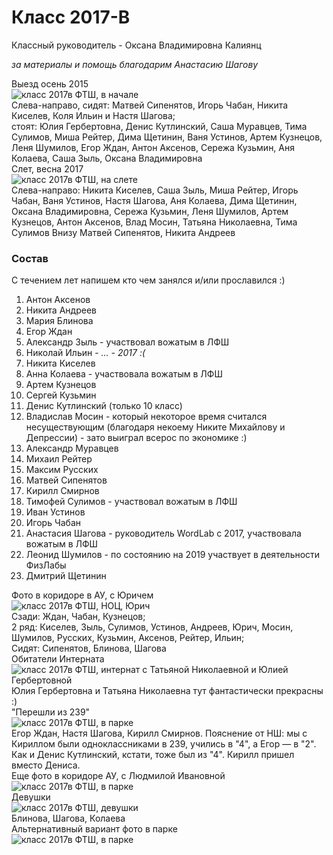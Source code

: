 <!--?title Класс 2017-В -->

# Класс 2017-В

Классный руководитель - Оксана Владимировна Калиянц

_за материалы и помощь благодарим Анастасию Шагову_ 

<div class="row">
  <div class="col-xl-6 col-sm-12 text-center">
    Выезд осень 2015<br/>
    <img src="https://pths-archive.github.io/static/img/classes/2017v/group-in-park.jpg" alt="класс 2017в ФТШ, в начале" class="full-width"/><br/>
    <span class="hint">Слева-направо, сидят:
        Матвей Сипенятов, Игорь Чабан, Никита Киселев, Коля Ильин и Настя Шагова;<br/>
        стоят: Юлия Гербертовна, Денис Кутлинский, Саша Муравцев, Тима Сулимов, Миша Рейтер,
        Дима Щетинин, Ваня Устинов, Артем Кузнецов, Леня Шумилов, Егор Ждан, Антон Аксенов,
        Сережа Кузьмин, Аня Колаева, Саша Зыль, Оксана Владимировна</span>
  </div>
  <div class="col-xl-6 col-sm-12 text-center">
    Слет, весна 2017<br/>
    <img src="https://pths-archive.github.io/static/img/classes/2017v/tourismo.jpg" alt="класс 2017в ФТШ, на слете" class="full-width"/><br/>
    <span class="hint">Слева-направо: Никита Киселев, Саша Зыль, Миша Рейтер, Игорь Чабан, Ваня Устинов,
        Настя Шагова, Аня Колаева, Дима Щетинин, Оксана Владимировна, Сережа Кузьмин, Леня Шумилов,
        Артем Кузнецов, Антон Аксенов, Влад Мосин, Татьяна Николаевна, Тима Сулимов
        Внизу Матвей Сипенятов, Никита Андреев</span>
  </div>
</div>

### Состав

С течением лет напишем кто чем занялся и/или прославился :)

1. Антон Аксенов
1. Никита Андреев
1. Мария Блинова
1. Егор Ждан
1. Александр Зыль - участвовал вожатым в ЛФШ
1. Николай Ильин - _... - 2017 :(_
1. Никита Киселев
1. Анна Колаева - участвовала вожатым в ЛФШ
1. Артем Кузнецов
1. Сергей Кузьмин
1. Денис Кутлинский (только 10 класс)
1. Владислав Мосин - который некоторое время считался несуществующим (благодаря некоему Никите Михайлову и Депрессии) - зато выиграл всерос по экономике :)
1. Александр Муравцев
1. Михаил Рейтер
1. Максим Русских
1. Матвей Сипенятов
1. Кирилл Смирнов
1. Тимофей Сулимов - участвовал вожатым в ЛФШ
1. Иван Устинов
1. Игорь Чабан
1. Анастасия Шагова - руководитель WordLab с 2017, участвовала вожатым в ЛФШ
1. Леонид Шумилов - по состоянию на 2019 участвует в деятельности ФизЛабы
1. Дмитрий Щетинин

<div class="row">
  <div class="col-xl-4 col-sm-12 text-center">
    Фото в коридоре в АУ, с Юричем<br/>
    <img src="https://pths-archive.github.io/static/img/classes/2017v/group-in-passage.jpg" alt="класс 2017в ФТШ, НОЦ, Юрич" class="full-width"/><br/>
    <span class="hint">Сзади: Ждан, Чабан, Кузнецов;<br/>
        2 ряд: Киселев, Зыль, Сулимов, Устинов, Андреев, Юрич, Мосин, Шумилов, Русских, Кузьмин,
        Аксенов, Рейтер, Ильин;<br/>
        Сидят: Сипенятов, Блинова, Шагова</span>
  </div>
  <div class="col-xl-4 col-sm-12 text-center">
    Обитатели Интерната<br/>
    <img src="https://pths-archive.github.io/static/img/classes/2017v/internat.jpg" alt="класс 2017в ФТШ, интернат с Татьяной Николаевной и Юлией Гербертовной" class="full-width"/><br/>
    <span class="hint">Юлия Гербертовна и Татьяна Николаевна тут фантастически прекрасны :)</span>
  </div>
  <div class="col-xl-4 col-sm-12 text-center">
    "Перешли из 239"<br/>
    <img src="https://pths-archive.github.io/static/img/classes/2017v/who-come-from-239.jpg" alt="класс 2017в ФТШ, в парке" class="full-width"/><br/>
    <span class="hint">Егор Ждан, Настя Шагова, Кирилл Смирнов. Пояснение от НШ: мы с Кириллом были одноклассниками в 239, учились в "4", а Егор — в "2". Как и Денис Кутлинский, кстати, тоже был из "4". Кирилл пришел вместо Дениса.</span>
  </div>
  <div class="col-xl-4 col-sm-12 text-center">
    Еще фото в коридоре АУ, с Людмилой Ивановной<br/>
    <img src="https://pths-archive.github.io/static/img/classes/2017v/group-in-passage-2.jpg" alt="класс 2017в ФТШ, в парке" class="full-width"/><br/>
  </div>
  <div class="col-xl-4 col-sm-12 text-center">
    Девушки<br/>
    <img src="https://pths-archive.github.io/static/img/classes/2017v/pretty-girls.jpg" alt="класс 2017в ФТШ, девушки" class="full-width"/><br/>
    <span class="hint">Блинова, Шагова, Колаева</span>
  </div>
  <div class="col-xl-4 col-sm-12 text-center">
    Альтернативный вариант фото в парке<br/>
    <img src="https://pths-archive.github.io/static/img/classes/2017v/group-in-park-2.jpg" alt="класс 2017в ФТШ, в парке" class="full-width"/><br/>
  </div>
</div>
